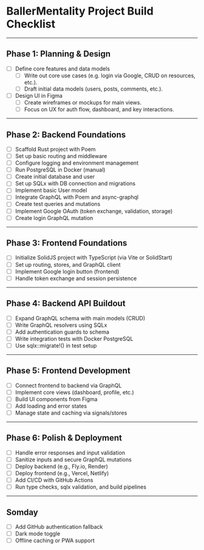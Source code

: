 # BallerMentality Project Build Checklist

---

## Phase 1: Planning & Design
- [ ] Define core features and data models  
  - [ ] Write out core use cases (e.g. login via Google, CRUD on resources, etc.).  
  - [ ] Draft initial data models (users, posts, comments, etc.).
- [ ] Design UI in Figma
  - [ ] Create wireframes or mockups for main views.
  - [ ] Focus on UX for auth flow, dashboard, and key interactions.

---

## Phase 2: Backend Foundations
- [ ] Scaffold Rust project with Poem
- [ ] Set up basic routing and middleware
- [ ] Configure logging and environment management
- [ ] Run PostgreSQL in Docker (manual)
- [ ] Create initial database and user
- [ ] Set up SQLx with DB connection and migrations
- [ ] Implement basic User model
- [ ] Integrate GraphQL with Poem and async-graphql
- [ ] Create test queries and mutations
- [ ] Implement Google OAuth (token exchange, validation, storage)
- [ ] Create login GraphQL mutation

---

## Phase 3: Frontend Foundations
- [ ] Initialize SolidJS project with TypeScript (via Vite or SolidStart)
- [ ] Set up routing, stores, and GraphQL client
- [ ] Implement Google login button (frontend)
- [ ] Handle token exchange and session persistence

---

## Phase 4: Backend API Buildout
- [ ] Expand GraphQL schema with main models (CRUD)
- [ ] Write GraphQL resolvers using SQLx
- [ ] Add authentication guards to schema
- [ ] Write integration tests with Docker PostgreSQL
- [ ] Use sqlx::migrate!() in test setup

---

## Phase 5: Frontend Development
- [ ] Connect frontend to backend via GraphQL
- [ ] Implement core views (dashboard, profile, etc.)
- [ ] Build UI components from Figma
- [ ] Add loading and error states
- [ ] Manage state and caching via signals/stores

---

## Phase 6: Polish & Deployment
- [ ] Handle error responses and input validation
- [ ] Sanitize inputs and secure GraphQL mutations
- [ ] Deploy backend (e.g., Fly.io, Render)
- [ ] Deploy frontend (e.g., Vercel, Netlify)
- [ ] Add CI/CD with GitHub Actions
- [ ] Run type checks, sqlx validation, and build pipelines

---

## Somday
- [ ] Add GitHub authentication fallback
- [ ] Dark mode toggle
- [ ] Offline caching or PWA support